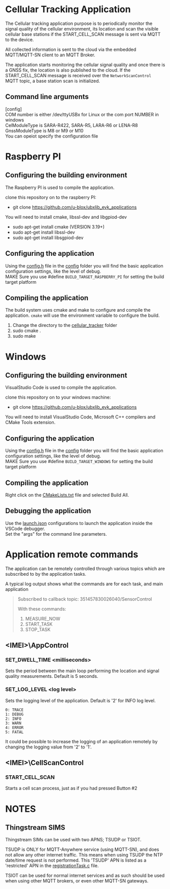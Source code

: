 # Cellular Tracking Application
The Cellular tracking application purpose is to periodically monitor the signal quality of the cellular environment, its location and scan the visible cellular base stations if the START_CELL_SCAN message is sent via MQTT to the device.

All collected information is sent to the cloud via the embedded MQTT/MQTT-SN client to an MQTT Broker.

The application starts monitoring the cellular signal quality and once there is a GNSS fix, the location is also published to the cloud. If the START_CELL_SCAN message is received over the `NetworkScanControl` MQTT topic, a base station scan is initialized.

## Command line arguments
<COM Number> <CellModuleType> <GnssModuleType> [config]  
COM number is either /dev/ttyUSBx for Linux or the com port NUMBER in windows  
CelModuleType is SARA-R422, SARA-R5, LARA-R6 or LENA-R8  
GnssModuleType is M8 or M9 or M10  
You can opeiot specify the configuration file   

# Raspberry PI
## Configuring the building environment
The Raspberry PI is used to compile the application.

clone this repository on to the raspberry PI:  
- git clone https://github.com/u-blox/ubxlib_evk_applications  

You will need to install cmake, libssl-dev and libgpiod-dev  
- sudo apt-get install cmake  (VERSION 3.19+)
- sudo apt-get install libssl-dev  
- sudo apt-get install libsgpiod-dev

## Configuring the application
Using the [config.h](config/config.h) file in the [config](config/) folder you will find the basic application configuration settings, like the level of debug.  
MAKE Sure you use #define `BUILD_TARGET_RASPBERRY_PI` for setting the build target platform

## Compiling the application
The build system uses cmake and make to configure and compile the application. `cmake` will use the environment variable to configure the build.

1. Change the directory to the [cellular_tracker](.) folder
2. sudo cmake .
3. sudo make

# Windows
## Configuring the building environment
VisualStudio Code is used to compile the application.

clone this repository on to your windows machine:  
- git clone https://github.com/u-blox/ubxlib_evk_applications  

You will need to install VisualStudio Code, Microsoft C++ compilers and CMake Tools extension.

## Configuring the application
Using the [config.h](config/config.h) file in the [config](config/) folder you will find the basic application configuration settings, like the level of debug.  
MAKE Sure you use #define `BUILD_TARGET_WINDOWS` for setting the build target platform

## Compiling the application
Right click on the [CMakeLists.txt](CMakeLists.txt) file and selected Build All.

## Debugging the application
Use the [launch.json](../.vscode/launch.json) configurations to launch the application inside the VSCode debugger.  
Set the "args" for the command line parameters.

# Application remote commands
The application can be remotely controlled through various topics which are subscribed to by the application tasks. 

A typical log output shows what the commands are for each task, and main application
> Subscribed to callback topic: 351457830026040/SensorControl
>
> With these commands:
>
> 1. MEASURE_NOW
> 2. START_TASK
> 3. STOP_TASK


## <IMEI\>\AppControl

### SET_DWELL_TIME <milliseconds\>
Sets the period between the main loop performing the location and signal quality measurements. Default is 5 seconds.

### SET_LOG_LEVEL <log level\>
Sets the logging level of the application. Default is '2' for INFO log level.

    0: TRACE
    1: DEBUG
    2: INFO
    3: WARN
    4: ERROR
    5: FATAL

It could be possible to increase the logging of an application remotely by changing the logging value from '2' to '1'.

## <IMEI\>\CellScanControl

### START_CELL_SCAN
Starts a cell scan process, just as if you had pressed Button #2

# NOTES
## Thingstream SIMS
Thingstream SIMs can be used with two APNS; TSUDP or TSIOT.

TSUDP is ONLY for MQTT-Anywhere service (using MQTT-SN), and does not allow any other internet traffic. This means when using TSUDP the NTP date/time request is not performed. This 'TSUDP' APN is listed as a 'restricted' APN in the [registrationTask.c](../tasks/registrationTask.c) file.

TSIOT can be used for normal internet services and as such should be used when using other MQTT brokers, or even other MQTT-SN gateways.
